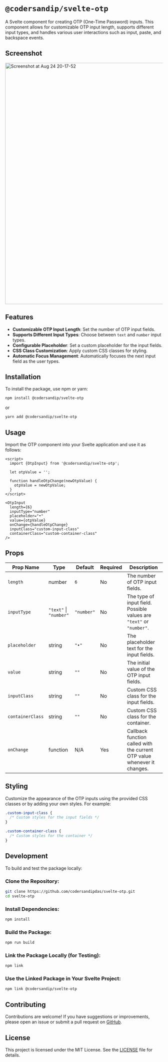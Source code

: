 # `@codersandip/svelte-otp`

A Svelte component for creating OTP (One-Time Password) inputs. This component allows for customizable OTP input length, supports different input types, and handles various user interactions such as input, paste, and backspace events.

## Screenshot

<img width="771" alt="Screenshot at Aug 24 20-17-52" src="https://github.com/user-attachments/assets/2d7a39d7-cf35-450b-b094-eeed9413db34">

## Features

- **Customizable OTP Input Length**: Set the number of OTP input fields.
- **Supports Different Input Types**: Choose between `text` and `number` input types.
- **Configurable Placeholder**: Set a custom placeholder for the input fields.
- **CSS Class Customization**: Apply custom CSS classes for styling.
- **Automatic Focus Management**: Automatically focuses the next input field as the user types.

## Installation

To install the package, use npm or yarn:

```bash
npm install @codersandip/svelte-otp
```

or

```bash
yarn add @codersandip/svelte-otp
```

## Usage

Import the OTP component into your Svelte application and use it as follows:

```svelte
<script>
  import {OtpInput} from '@codersandip/svelte-otp';

  let otpValue = '';

  function handleOtpChange(newOtpValue) {
    otpValue = newOtpValue;
  }
</script>

<OtpInput
  length={6}
  inputType="number"
  placeholder="•"
  value={otpValue}
  onChange={handleOtpChange}
  inputClass="custom-input-class"
  containerClass="custom-container-class"
/>
```

## Props

| Prop Name        | Type                   | Default    | Required | Description                                                              |
| ---------------- | ---------------------- | ---------- | -------- | ------------------------------------------------------------------------ |
| `length`         | number                 | `6`        | No       | The number of OTP input fields.                                          |
| `inputType`      | `"text"` \| `"number"` | `"number"` | No       | The type of input field. Possible values are `"text"` or `"number"`.     |
| `placeholder`    | string                 | `"•"`      | No       | The placeholder text for the input fields.                               |
| `value`          | string                 | `""`       | No       | The initial value of the OTP input fields.                               |
| `inputClass`     | string                 | `""`       | No       | Custom CSS class for the input fields.                                   |
| `containerClass` | string                 | `""`       | No       | Custom CSS class for the container.                                      |
| `onChange`       | function               | N/A        | Yes      | Callback function called with the current OTP value whenever it changes. |

## Styling

Customize the appearance of the OTP inputs using the provided CSS classes or by adding your own styles. For example:

```css
.custom-input-class {
  /* Custom styles for the input fields */
}

.custom-container-class {
  /* Custom styles for the container */
}
```

## Development

To build and test the package locally:

### Clone the Repository:

```bash
git clone https://github.com/codersandipdas/svelte-otp.git
cd svelte-otp
```

### Install Dependencies:

```bash
npm install
```

### Build the Package:

```bash
npm run build
```

### Link the Package Locally (for Testing):

```bash
npm link
```

### Use the Linked Package in Your Svelte Project:

```bash
npm link @codersandip/svelte-otp
```

## Contributing

Contributions are welcome! If you have suggestions or improvements, please open an issue or submit a pull request on [GitHub](https://github.com/codersandipdas/svelte-otp).

## License

This project is licensed under the MIT License. See the [LICENSE](LICENSE) file for details.
